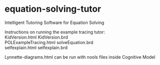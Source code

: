 # equation-solving-tutor
Intelligent Tutoring Software for Equation Solving

Instructions on running the example tracing tutor: <br />
KidVersion.html           KidVersion.brd <br />
POLExampleTracing.html    solveEquation.brd <br />
selfexplain.html          selfexplain.brd <br />

Lynnette-diagrams.html can be run with nools files inside Cognitive Model
